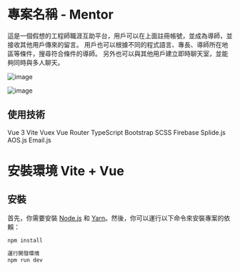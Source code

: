 # 專案名稱 - Mentor

這是一個假想的工程師職涯互助平台，用戶可以在上面註冊帳號，並成為導師，並接收其他用戶傳來的留言。
用戶也可以根據不同的程式語言、專長、導師所在地區等條件，搜尋符合條件的導師。
另外也可以與其他用戶建立即時聊天室，並能夠同時與多人聊天。

![image](https://github.com/hsuanchen2/Finding-Mentor/assets/126219198/d58105d8-a2c4-42d1-8649-979156b0232c)

![image](https://github.com/hsuanchen2/Finding-Mentor/assets/126219198/4e52d683-a20b-4cf9-bdd5-5639f098bb2b)


## 使用技術
Vue 3
Vite
Vuex
Vue Router
TypeScript
Bootstrap
SCSS
Firebase
Splide.js
AOS.js
Email.js

# 安裝環境 Vite + Vue

## 安裝

首先，你需要安裝 [Node.js](https://nodejs.org/) 和 [Yarn](https://yarnpkg.com/)。然後，你可以運行以下命令來安裝專案的依賴：

```bash
npm install

運行開發環境
npm run dev


